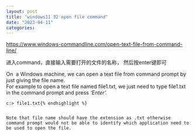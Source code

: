 ```yaml
---
layout: post
title: "windows11 32 open file command"
date: "2023-04-11"
categories: 
---
```

<p><a href="https://www.windows-commandline.com/open-text-file-from-command-line/">https://www.windows-commandline.com/open-text-file-from-command-line/</a></p>

<p>进入command，直接输入需要打开的文件的名称， 然后按enter键即可</p>

<p>On &nbsp;a Windows machine, we can open a text file from command prompt by just giving the file name.<br />
For example to open a text file named file1.txt, we just need to type file1.txt in the command prompt and press <em>&lsquo;Enter&rsquo;.&nbsp;</em></p>

<pre>
<code>c:&gt; file1.txt{% endhighlight %}

<p>Note that file name should have the extension as .txt otherwise command prompt would not be able to identify which application need to be used to open the file.</p>

<p>&nbsp;</p>

